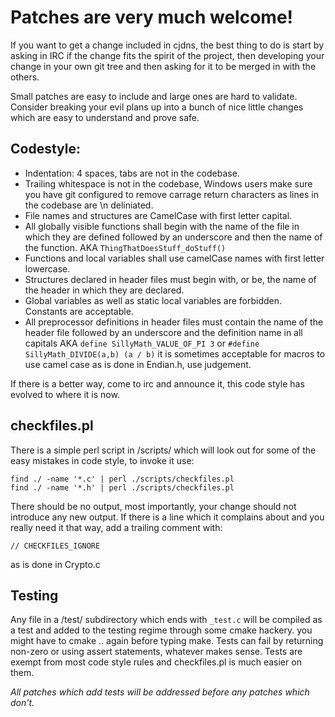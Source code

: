Patches are very much welcome!
==============================

If you want to get a change included in cjdns, the best thing to do is start by
asking in IRC if the change fits the spirit of the project, then developing
your change in your own git tree and then asking for it to be merged in with
the others.

Small patches are easy to include and large ones are hard to validate. Consider
breaking your evil plans up into a bunch of nice little changes which are easy
to understand and prove safe.


Codestyle:
----------

* Indentation: 4 spaces, tabs are not in the codebase.
* Trailing whitespace is not in the codebase, Windows users make sure you have
  git configured to remove carrage return characters as lines in the codebase
  are \n deliniated.
* File names and structures are CamelCase with first letter capital.
* All globally visible functions shall begin with the name of the file in which
  they are defined followed by an underscore and then the name of the function.
  AKA `ThingThatDoesStuff_doStuff()`
* Functions and local variables shall use camelCase names with first letter
  lowercase.
* Structures declared in header files must begin with, or be, the name of the
  header in which they are declared.
* Global variables as well as static local variables are forbidden. Constants
  are acceptable.
* All preprocessor definitions in header files must contain the name of the
  header file followed by an underscore and the definition name in all capitals
  AKA `define SillyMath_VALUE_OF_PI 3` or `#define SillyMath_DIVIDE(a,b) (a /
  b)` it is sometimes acceptable for macros to use camel case as is done in
  Endian.h, use judgement.

If there is a better way, come to irc and announce it, this code style has
evolved to where it is now.


checkfiles.pl
-------------

There is a simple perl script in /scripts/ which will look out for some of the
easy mistakes in code style, to invoke it use:

    find ./ -name '*.c' | perl ./scripts/checkfiles.pl
    find ./ -name '*.h' | perl ./scripts/checkfiles.pl

There should be no output, most importantly, your change should not introduce
any new output.  If there is a line which it complains about and you really
need it that way, add a trailing comment with:

    // CHECKFILES_IGNORE

as is done in Crypto.c


Testing
-------

Any file in a /test/ subdirectory which ends with `_test.c` will be compiled as
a test and added to the testing regime through some cmake hackery. you might
have to cmake .. again before typing make. Tests can fail by returning non-zero
or using assert statements, whatever makes sense.  Tests are exempt from most
code style rules and checkfiles.pl is much easier on them.

*All patches which add tests will be addressed before any patches which don't.*
